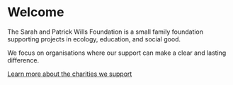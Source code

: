 # Welcome

The Sarah and Patrick Wills Foundation is a small family foundation supporting projects in ecology, education, and social good.

We focus on organisations where our support can make a clear and lasting difference.

[Learn more about the charities we support](charities.md)